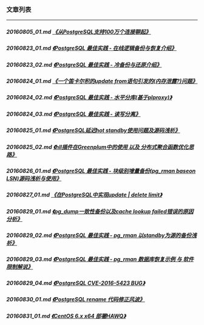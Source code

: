 ### 文章列表  
----  
##### 20160805_01.md   [《从PostgreSQL支持100万个连接聊起》](20160805_01.md)  
##### 20160823_01.md   [《PostgreSQL 最佳实践 - 在线逻辑备份与恢复介绍》](20160823_01.md)  
##### 20160823_02.md   [《PostgreSQL 最佳实践 - 冷备份与还原介绍》](20160823_02.md)  
##### 20160824_01.md   [《一个笛卡尔积的update from语句引发的(内存泄露?)问题》](20160824_01.md)  
##### 20160824_02.md   [《PostgreSQL 最佳实践 - 水平分库(基于plproxy)》](20160824_02.md)  
##### 20160824_03.md   [《PostgreSQL 最佳实践 - 读写分离》](20160824_03.md)  
##### 20160825_01.md   [《PostgreSQL延迟hot standby使用问题及源码浅析》](20160825_01.md)  
##### 20160825_02.md   [《hll插件在Greenplum中的使用 以及 分布式聚合函数优化思路》](20160825_02.md)  
##### 20160826_01.md   [《PostgreSQL 最佳实践 - 块级别增量备份(pg_rman baseon LSN)源码浅析与使用》](20160826_01.md)  
##### 20160827_01.md   [《在PostgreSQL中实现update | delete limit》](20160827_01.md)  
##### 20160829_01.md   [《pg_dump一致性备份以及cache lookup failed错误的原因分析》](20160829_01.md)  
##### 20160829_02.md   [《PostgreSQL 最佳实践 - pg_rman 以standby为源的备份浅析》](20160829_02.md)  
##### 20160829_03.md   [《PostgreSQL 最佳实践 - pg_rman 数据库恢复示例 与 软件限制解说》](20160829_03.md)  
##### 20160829_04.md   [《PostgreSQL CVE-2016-5423 BUG》](20160829_04.md)  
##### 20160830_01.md   [《PostgreSQL rename 代码修正风波》](20160830_01.md)  
##### 20160831_01.md   [《CentOS 6.x x64 部署HAWQ》](20160831_01.md)  
